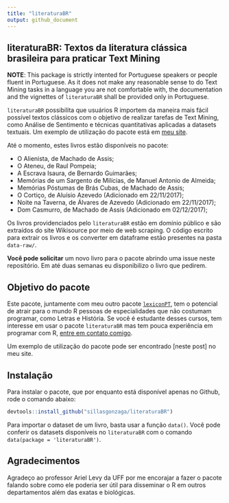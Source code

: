 ```yaml
---
title: "literaturaBR"
output: github_document
---
```


## literaturaBR: Textos da literatura clássica brasileira para praticar Text Mining

**NOTE**: This package is strictly intented for Portuguese speakers or people fluent in Portuguese. As it does not make any reasonable sense to do Text Mining tasks in a language you are not comfortable with, the documentation and the vignettes of `literaturaBR` shall be provided only in Portuguese.

`literaturaBR` possibilita que usuários R importem da maneira mais fácil possível textos clássicos com o objetivo de realizar tarefas de Text Mining, como Análise de Sentimento e técnicas quantitativas aplicadas a datasets textuais. Um exemplo de utilização do pacote está em [meu site](http://sillasgonzaga.com/post/literaturabr-01/).


Até o momento, estes livros estão disponíveis no pacote:  

* O Alienista, de Machado de Assis;  
* O Ateneu, de Raul Pompeia;  
* A Escrava Isaura, de Bernardo Guimarães;  
* Memórias de um Sargento de Milícias, de Manuel Antonio de Almeida;  
* Memórias Póstumas de Brás Cubas, de Machado de Assis;  
* O Cortiço, de Aluísio Azevedo (Adicionado em 22/11/2017);  
* Noite na Taverna, de Álvares de Azevedo (Adicionado em 22/11/2017);  
* Dom Casmurro, de Machado de Assis (Adicionado em 02/12/2017);  


Os livros providenciados pelo `literaturaBR` estão em domínio público e são extraídos do site Wikisource por meio de web scraping. O código escrito para extrair os livros e os converter em dataframe estão presentes na pasta `data-raw/`. 

**Você pode solicitar** um novo livro para o pacote abrindo uma issue neste repositório. Em até duas semanas eu disponibilizo o livro que pedirem.

## Objetivo do pacote

Este pacote, juntamente com meu outro pacote [`lexiconPT`](https://github.com/sillasgonzaga/lexiconPT/), tem o potencial de atrair para o mundo R pessoas de especialidades que não costumam programar, como Letras e História. Se você é estudante desses cursos, tem interesse em usar o pacote `literaturaBR` mas tem pouca experiência em programar com R, [entre em contato comigo](www.sillasgonzaga.com).

Um exemplo de utilização do pacote pode ser encontrado [neste post] no meu site.

## Instalação

Para instalar o pacote, que por enquanto está disponível apenas no Github, rode o comando abaixo:

```r
devtools::install_github("sillasgonzaga/literaturaBR")
```

Para importar o dataset de um livro, basta usar a função `data()`. Você pode conferir os datasets disponíveis no `literaturaBR` com o comando `data(package = 'literaturaBR')`.  

## Agradecimentos

Agradeço ao professor Ariel Levy da UFF por me encorajar a fazer o pacote falando sobre como ele poderia ser útil para disseminar o R em outros departamentos além das exatas e biológicas.  


